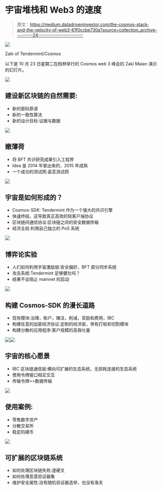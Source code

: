 # 宇宙堆栈和 Web3 的速度

> 原文：<https://medium.datadriveninvestor.com/the-cosmos-stack-and-the-velocity-of-web3-61f0ccbe730a?source=collection_archive---------24----------------------->

![](img/96cc0fc81d7dde865e9cbe6448ae42e4.png)

Zaki of Tendermint/Cosmos

以下是 10 月 23 日星期二在柏林举行的 Cosmos web 3 峰会的 Zaki Maian 演示的幻灯片。

![](img/b6c99c34cf0137734329330e71a7d7ca.png)

## 建设新区块链的自然需要:

*   新的密码原语
*   新的一致性算法
*   新的设计目标:证据与数据

![](img/76766b7dd8fbf62b4624a124d2aa8cbf.png)

## 嫩薄荷

*   将 BFT 共识研究成果引入工程界
*   Idea 是 2014 年冒出来的，2015 年成熟
*   一个成功的测试网:盖亚测试网

![](img/0c9ff6b967091549a8338ba302be259c.png)

## 宇宙是如何形成的？

*   Cosmos-SDK: Tendermint 作为一个强大的共识引擎
*   快速终结，这导致真正高效的轻客户端协议
*   区块链间通信协议:区块链之间的安全数据传输
*   经济主权:利用自己独立的 PoS 系统

![](img/ec3b7f031bcd1f327e327df93bbf0fa0.png)

## 博弈论实验

*   人们如何利用宇宙激励层:安全偏好，BFT 部分同步系统
*   攻击系统:Tendermint 足够健壮吗？
*   结果不会阻止 mainnet 的启动

![](img/5775fe487799bbde0403ca841a56f3a4.png)

## 构建 Cosmos-SDK 的漫长道路

*   现有模块:治理，账户，赌注，削减，奖励和费用，IBC
*   构建任意的加密经济协议:定制的经济层，带有打桩和切割模块
*   构建分散的应用程序:客户规模的高吞吐量

![](img/3b65eceb89f202513524124e9b36b27d.png)![](img/088b985a1d381078512ec00abb648c7b.png)

## 宇宙的核心愿景

*   IBC 区块链通信层:横向可扩展的生态系统，无损耗连接的生态系统
*   使用令牌接口相互交互
*   传输令牌>>数据传输

![](img/c18ddb0270a3fe1f663ffdcb06d673b1.png)

## 使用案例:

*   零售数字资产
*   分散交易所
*   稳定的硬币

![](img/3e3aa04229264129465a7093e0b92c88.png)

## 可扩展的区块链系统

*   如何处理区块链失败:道硬叉
*   如何处理恶意验证器集
*   维护安全属性:没有随机验证器选举，也没有渔夫